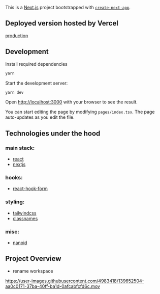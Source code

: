 This is a [Next.js](https://nextjs.org/) project bootstrapped with [`create-next-app`](https://github.com/vercel/next.js/tree/canary/packages/create-next-app).

## Deployed version hosted by Vercel

[production](https://zionodes-test-project-6h3z2hmr4-gugfug-team.vercel.app)

## Development

Install required dependencies

```bash
yarn
```

Start the development server:

```bash
yarn dev
```

Open [http://localhost:3000](http://localhost:3000) with your browser to see the result.

You can start editing the page by modifying `pages/index.tsx`. The page auto-updates as you edit the file.

## Technologies under the hood

### main stack:

- [react](https://reactjs.org)
- [nextjs](https://nextjs.org)

### hooks:

- [react-hook-form](https://react-hook-form.com)

### styling:

- [tailwindcss](https://tailwindcss.com)
- [classnames](https://www.npmjs.com/package/classnames)

### misc:

- [nanoid](https://github.com/ai/nanoid)

## Project Overview
- rename workspace

https://user-images.githubusercontent.com/4983418/139652504-aa0c0171-37ba-40ff-ba1d-0afcabfcfd6c.mov

